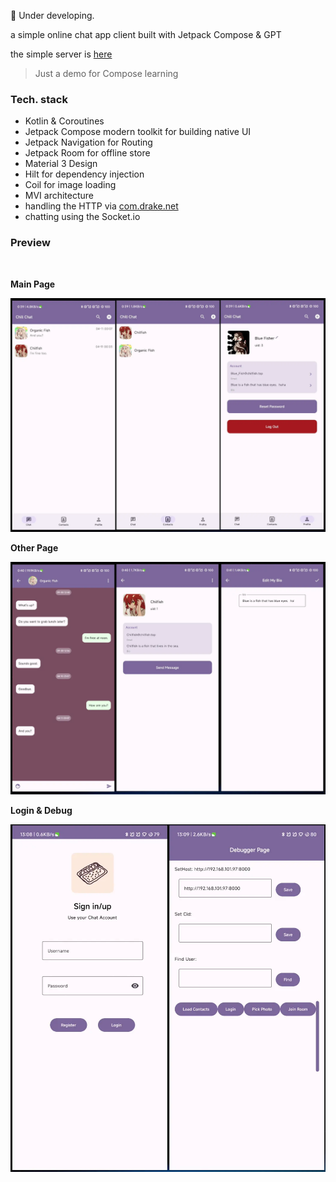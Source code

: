 :construction: Under developing.

a simple online chat app client built with Jetpack Compose & GPT

the simple server is [here](https://github.com/Chilfish/Chill-Chat-Server)

> Just a demo for Compose learning

### Tech. stack

- Kotlin & Coroutines
- Jetpack Compose modern toolkit for building native UI
- Jetpack Navigation for Routing
- Jetpack Room for offline store
- Material 3 Design
- Hilt for dependency injection
- Coil for image loading
- MVI architecture
- handling the HTTP via [com.drake.net](https://github.com/liangjingkanji/Net)
- chatting using the Socket.io

### Preview

<br />

**Main Page**

![Main Page](./docs/MainPage.webp)

**Other Page**

![Other Page](./docs/OtherPage.webp)

**Login & Debug**

![Login & Debug](./docs/login%26debug.webp)
